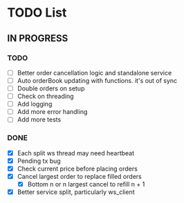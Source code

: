 # TODO List

## IN PROGRESS

### TODO

- [ ] Better order cancellation logic and standalone service
- [ ] Auto orderBook updating with functions. it's out of sync
- [ ] Double orders on setup
- [ ] Check on threading
- [ ] Add logging
- [ ] Add more error handling
- [ ] Add more tests

### DONE

- [x] Each split ws thread may need heartbeat
- [x] Pending tx bug
- [x] Check current price before placing orders
- [x] Cancel largest order to replace filled orders
  - [x] Bottom n or n largest cancel to refill n + 1
- [x] Better service split, particularly ws_client
